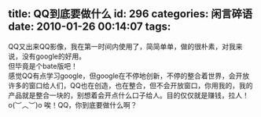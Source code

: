 title: QQ到底要做什么
id: 296
categories: 闲言碎语
date: 2010-01-26 00:14:07
tags:
---

QQ又出来QQ影像，我在第一时间内使用了，简简单单，做的很朴素，对我来说，没有google的好用。
</br>但毕竟是个bate版吧！
</br>感觉QQ有点学习google，但google在不停地创新，不停的整合着世界，会开放许多的窗口给人们，QQ也在创造，也在整合，但不会开放窗口，你用我的，我的产品就是整合一块的，别想着会开点什么口子给人。目的仅仅就是赚钱，拉人！
</br>o(︶︿︶)o 唉！QQ，你到底要做什么啊？
